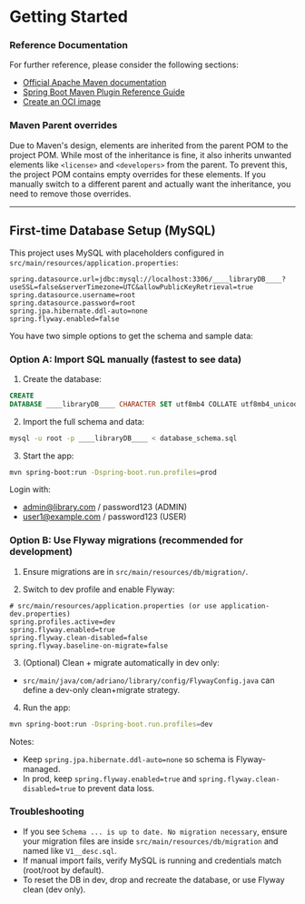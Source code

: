 # Getting Started

### Reference Documentation

For further reference, please consider the following sections:

* [Official Apache Maven documentation](https://maven.apache.org/guides/index.html)
* [Spring Boot Maven Plugin Reference Guide](https://docs.spring.io/spring-boot/3.5.7/maven-plugin)
* [Create an OCI image](https://docs.spring.io/spring-boot/3.5.7/maven-plugin/build-image.html)

### Maven Parent overrides

Due to Maven's design, elements are inherited from the parent POM to the project POM.
While most of the inheritance is fine, it also inherits unwanted elements like `<license>` and `<developers>` from the
parent.
To prevent this, the project POM contains empty overrides for these elements.
If you manually switch to a different parent and actually want the inheritance, you need to remove those overrides.

---

## First-time Database Setup (MySQL)

This project uses MySQL with placeholders configured in `src/main/resources/application.properties`:

```
spring.datasource.url=jdbc:mysql://localhost:3306/____libraryDB____?useSSL=false&serverTimezone=UTC&allowPublicKeyRetrieval=true
spring.datasource.username=root
spring.datasource.password=root
spring.jpa.hibernate.ddl-auto=none
spring.flyway.enabled=false
```

You have two simple options to get the schema and sample data:

### Option A: Import SQL manually (fastest to see data)

1) Create the database:

```sql
CREATE
DATABASE ____libraryDB____ CHARACTER SET utf8mb4 COLLATE utf8mb4_unicode_ci;
```

2) Import the full schema and data:

```bash
mysql -u root -p ____libraryDB____ < database_schema.sql
```

3) Start the app:

```bash
mvn spring-boot:run -Dspring-boot.run.profiles=prod
```

Login with:

- admin@library.com / password123 (ADMIN)
- user1@example.com / password123 (USER)

### Option B: Use Flyway migrations (recommended for development)

1) Ensure migrations are in `src/main/resources/db/migration/`.

2) Switch to dev profile and enable Flyway:

```properties
# src/main/resources/application.properties (or use application-dev.properties)
spring.profiles.active=dev
spring.flyway.enabled=true
spring.flyway.clean-disabled=false
spring.flyway.baseline-on-migrate=false
```

3) (Optional) Clean + migrate automatically in dev only:

- `src/main/java/com/adriano/library/config/FlywayConfig.java` can define a dev-only clean+migrate strategy.

4) Run the app:

```bash
mvn spring-boot:run -Dspring-boot.run.profiles=dev
```

Notes:

- Keep `spring.jpa.hibernate.ddl-auto=none` so schema is Flyway-managed.
- In prod, keep `spring.flyway.enabled=true` and `spring.flyway.clean-disabled=true` to prevent data loss.

### Troubleshooting

- If you see `Schema ... is up to date. No migration necessary`, ensure your migration files are inside
  `src/main/resources/db/migration` and named like `V1__desc.sql`.
- If manual import fails, verify MySQL is running and credentials match (root/root by default).
- To reset the DB in dev, drop and recreate the database, or use Flyway clean (dev only).
